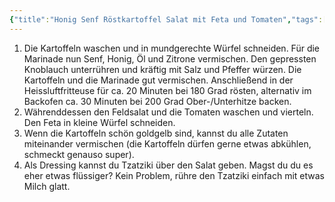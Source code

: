 ```yaml
---
{"title":"Honig Senf Röstkartoffel Salat mit Feta und Tomaten","tags":["Vegetarisch"],"ingredients":["750g Kartoffeln","1EL Senf","1EL Honig","2-3El Rapsöl","2 Spritzer Zitrone","1 Knoblauchzehe (gepresst)","Salz und Pfeffer","100g Feta","2-3 Handvoll bunte Kirschtomaten","Feldsalat","Zaziki"]}
---
```


1. Die Kartoffeln waschen und in mundgerechte Würfel schneiden. Für die Marinade nun Senf, Honig, Öl und Zitrone vermischen. Den gepressten Knoblauch unterrühren und kräftig mit Salz und Pfeffer würzen. Die Kartoffeln und die Marinade gut vermischen. Anschließend in der Heissluftfritteuse für ca. 20 Minuten bei 180 Grad rösten, alternativ im Backofen ca. 30 Minuten bei 200 Grad Ober-/Unterhitze backen.
2. Währenddessen den Feldsalat und die Tomaten waschen und vierteln. Den Feta in kleine Würfel schneiden.
3. Wenn die Kartoffeln schön goldgelb sind, kannst du alle Zutaten miteinander vermischen (die Kartoffeln dürfen gerne etwas abkühlen, schmeckt genauso super).
4. Als Dressing kannst du Tzatziki über den Salat geben. Magst du du es eher etwas flüssiger? Kein Problem, rühre den Tzatziki einfach mit etwas Milch glatt.
